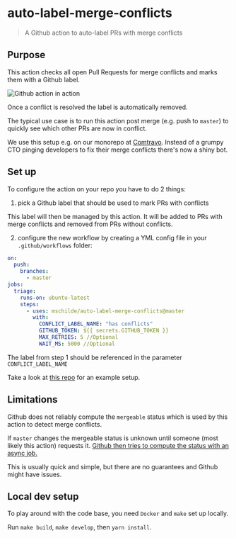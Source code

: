 # auto-label-merge-conflicts
> A Github action to auto-label PRs with merge conflicts

## Purpose

This action checks all open Pull Requests for merge conflicts and marks them with a Github label. 

![Github action in action](./demo.png)

Once a conflict is resolved the label is automatically removed.

The typical use case is to run this action post merge (e.g. push to `master`) to quickly see which other PRs are now in conflict.
 
We use this setup e.g. on our monorepo at [Comtravo](https://github.com/comtravo). Instead of a grumpy CTO pinging developers to fix their merge conflicts there's now a shiny bot.

## Set up

To configure the action on your repo you have to do 2 things:

1) pick a Github label that should be used to mark PRs with conflicts

This label will then be managed by this action. It will be added to PRs with merge conflicts and removed from PRs without conflicts.
 
2) configure the new workflow by creating a YML config file in your `.github/workflows` folder:

```yaml
on:
  push:
    branches:
      - master
jobs:
  triage:
    runs-on: ubuntu-latest
    steps:
      - uses: mschilde/auto-label-merge-conflicts@master
        with:
          CONFLICT_LABEL_NAME: "has conflicts"
          GITHUB_TOKEN: ${{ secrets.GITHUB_TOKEN }}
          MAX_RETRIES: 5 //Optional
          WAIT_MS: 5000 //Optional
```

The label from step 1 should be referenced in the parameter `CONFLICT_LABEL_NAME`

Take a look at [this repo](https://github.com/mschilde/auto-label-merge-conflicts/blob/master/%2Egithub/workflows/label_merge_conflicts.yml) for an example setup.

## Limitations

Github does not reliably compute the `mergeable` status which is used by this action to detect merge conflicts. 

If `master` changes the mergeable status is unknown until someone (most likely this action) requests it. [Github then tries to compute the status with an async job.](https://stackoverflow.com/a/30620973) 

This is usually quick and simple, but there are no guarantees and Github might have issues.

## Local dev setup

To play around with the code base, you need `Docker` and `make` set up locally.

Run `make build`, `make develop`, then `yarn install`.

